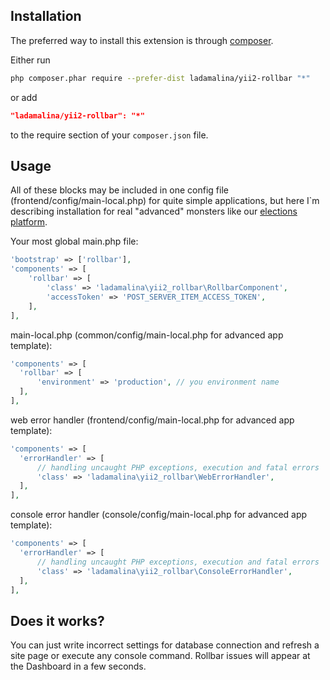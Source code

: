 ## Installation

The preferred way to install this extension is through [composer](http://getcomposer.org/download/).

Either run

```bash
php composer.phar require --prefer-dist ladamalina/yii2-rollbar "*"
```

or add

```json
"ladamalina/yii2-rollbar": "*"
```

to the require section of your `composer.json` file.

## Usage

All of these blocks may be included in one config file (frontend/config/main-local.php) for 
quite simple applications, but here I`m describing installation for real "advanced" monsters
like our [elections platform](http://igraprestolov.vybory.tv/).

Your most global main.php file:

```php
'bootstrap' => ['rollbar'],
'components' => [
    'rollbar' => [
        'class' => 'ladamalina\yii2_rollbar\RollbarComponent',
        'accessToken' => 'POST_SERVER_ITEM_ACCESS_TOKEN',
    ],
],
```

main-local.php (common/config/main-local.php for advanced app template):

```php
'components' => [
  'rollbar' => [
      'environment' => 'production', // you environment name
  ],
],
```

web error handler (frontend/config/main-local.php for advanced app template):

```php
'components' => [
  'errorHandler' => [
      // handling uncaught PHP exceptions, execution and fatal errors
      'class' => 'ladamalina\yii2_rollbar\WebErrorHandler',
  ],
],
```

console error handler (console/config/main-local.php for advanced app template):

```php
'components' => [
  'errorHandler' => [
      // handling uncaught PHP exceptions, execution and fatal errors
      'class' => 'ladamalina\yii2_rollbar\ConsoleErrorHandler',
  ],
],
```

## Does it works?

You can just write incorrect settings for database connection and refresh a site page or execute any console command. Rollbar issues will appear at the Dashboard in a few seconds.

